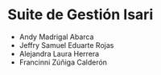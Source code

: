# Suite de Gestión Isari

- Andy Madrigal Abarca
- Jeffry Samuel Eduarte Rojas
- Alejandra Laura Herrera
- Francinni Zúñiga Calderón  
